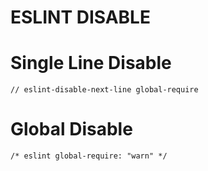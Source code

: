 # ESLINT DISABLE

# Single Line Disable
`// eslint-disable-next-line global-require`

# Global Disable
`/* eslint global-require: "warn" */`
